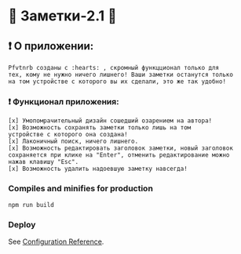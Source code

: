 # :floppy_disk: Заметки-2.1 :notebook_with_decorative_cover:

## :heavy_exclamation_mark: О приложении:
```
Pfvtnrb созданы с :hearts: , скромный функцционал только для 
тех, кому не нужно ничего лишнего! Ваши заметки останутся только 
на том устройстве с которого вы их сделали, это же так удобно!
```

### :heavy_exclamation_mark: Функционал приложения:
```
[x] Умопомрачительный дизайн сошедший озарением на автора!
[x] Возможность сохранять заметки только лишь на том 
устройстве с которого она создана!
[x] Лаконичный поиск, ничего лишнего.
[x] Возможность редактировать заголовок заметки, новый заголовок
сохраняется при клике на "Enter", отменить редактирование можно
нажав клавишу "Esc".
[x] Возможность удалить надоевшую заметку навсегда!

```

### Compiles and minifies for production
```
npm run build
```

### Deploy
See [Configuration Reference](https://cli.vuejs.org/config/).
